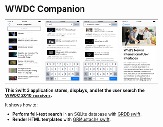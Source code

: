 WWDC Companion
==============

|         |         |         |         |
| :-----: | :-----: | :-----: | :-----: |
| ![Screen shot 1](Images/Screen1.png) | ![Screen shot 2](Images/Screen2.png) | ![Screen shot 3](Images/Screen3.png) | ![Screen shot 4](Images/Screen4.png) |

**This Swift 3 application stores, displays, and let the user search the [WWDC 2016 sessions](https://developer.apple.com/videos/wwdc2016/).**

It shows how to:

- **Perform full-text search** in an SQLite database with [GRDB.swift](http://github.com/groue/GRDB.swift).
- **Render HTML templates** with [GRMustache.swift](https://github.com/groue/GRMustache.swift).

